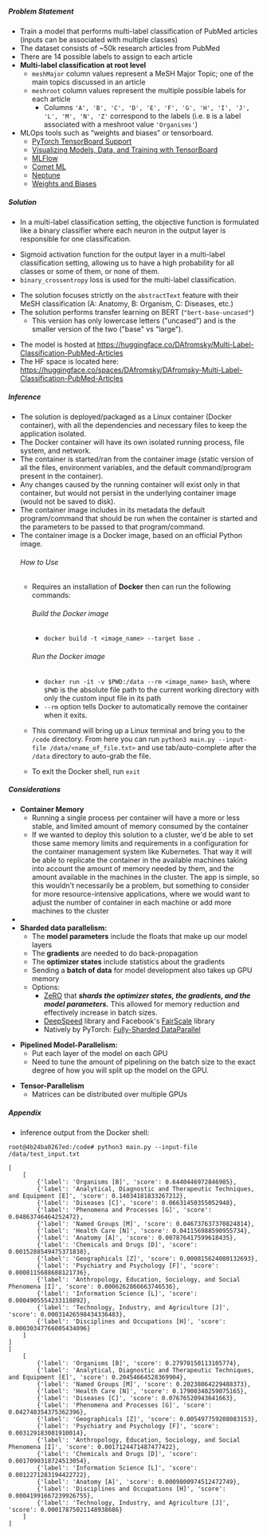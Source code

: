 ##### Problem Statement
- Train a model that performs multi-label classification of PubMed articles (inputs can be associated with multiple classes)
- The dataset consists of ~50k research articles from PubMed 
- There are 14 possible labels to assign to each article
- **Multi-label classification at root level**
    * `meshMajor` column values represent a MeSH Major Topic; one of the main topics discussed in an article
    * `meshroot` column values represent the multiple possible labels for each article
        * Columns `'A', 'B', 'C', 'D', 'E', 'F', 'G', 'H', 'I', 'J', 'L', 'M', 'N', 'Z'` correspond to the labels (i.e. `B` is a label associated with a meshroot value `'Organisms'`) 
- MLOps tools such as “weights and biases” or tensorboard.
    - [PyTorch TensorBoard Support](https://pytorch.org/tutorials/beginner/introyt/tensorboardyt_tutorial.html)
    - [Visualizing Models, Data, and Training with TensorBoard](https://pytorch.org/tutorials/intermediate/tensorboard_tutorial.html)
    - [MLFlow](https://mlflow.org/)
    - [Comet ML](https://www.comet.ml/site/) 
    - [Neptune](https://neptune.ai/) 
    - [Weights and Biases](https://www.wandb.com/)  


##### Solution
* In a multi-label classification setting, the objective function is formulated like a binary classifier where each neuron in the output layer is responsible for one classification. 
- Sigmoid activation function for the output layer in a multi-label classification setting, allowing us to have a high probability for all classes or some of them, or none of them.
- `binary_crossentropy` loss is used for the multi-label classification.
* The solution focuses strictly on the `abstractText` feature with their MeSH classification (A: Anatomy, B: Organism, C: Diseases, etc.)
* The solution performs transfer learning on BERT (`"bert-base-uncased"`)
    * This version has only lowercase letters ("uncased") and is the smaller version of the two ("base" vs "large").
- The model is hosted at https://huggingface.co/DAfromsky/Multi-Label-Classification-PubMed-Articles
- The HF space is located here: https://huggingface.co/spaces/DAfromsky/DAfromsky-Multi-Label-Classification-PubMed-Articles
##### Inference	
* The solution is deployed/packaged as a Linux container (Docker container), with all the dependencies and necessary files to keep the application isolated. 
* The Docker container will have its own isolated running process, file system, and network. 
* The container is started/ran from the container image (static version of all the files, environment variables, and the default command/program present in the container). 
* Any changes caused by the running container will exist only in that container, but would not persist in the underlying container image (would not be saved to disk). 
* The container image includes in its metadata the default program/command that should be run when the container is started and the parameters to be passed to that program/command. 
* The container image is a Docker image, based on an official Python image.
    ###### How to Use
    * Requires an installation of **Docker** then can run the following commands:
        ###### Build the Docker image
        * `docker build -t <image_name> --target base .`
        
        ###### Run the Docker image
        * `docker run -it -v $PWD:/data --rm <image_name> bash`, where `$PWD` is the absolute file path to the current working directory with only the custom input file in its path
        * `--rm` option tells Docker to automatically remove the container when it exits.
    
    * This command will bring up a Linux terminal and bring you to the `/code` directory. From here you can run `python3 main.py --input-file /data/<name_of_file.txt>` and use tab/auto-complete after the `/data` directory to auto-grab the file.
    * To exit the Docker shell, run `exit`

##### Considerations
* **Container Memory**
    * Running a single process per container will have a more or less stable, and limited amount of memory consumed by the container
    * If we wanted to deploy this solution to a cluster, we'd be able to set those same memory limits and requirements in a configuration for the container management system like Kubernetes. That way it will be able to replicate the container in the available machines taking into account the amount of memory needed by them, and the amount available in the machines in the cluster. The app is simple, so this wouldn't necessarily be a problem, but something to consider for more resource-intensive applications, where we would want to adjust the number of container in each machine or add more machines to the cluster
* 
* **Sharded data parallelism:**
    - The **model parameters** include the floats that make up our model layers
    - The **gradients** are needed to do back-propagation
    - The **optimizer states** include statistics about the gradients
    - Sending a **batch of data** for model development also takes up GPU memory
    - Options:
        - [ZeRO](https://arxiv.org/pdf/1910.02054.pdf) that ***shards the optimizer states, the gradients, and the model parameters.*** This allowed for memory reduction and effectively increase in batch sizes.
        - [DeepSpeed](https://github.com/microsoft/DeepSpeed) library and Facebook's [FairScale](https://github.com/facebookresearch/fairscale) library
        - Natively by PyTorch: [Fully-Sharded DataParallel](https://pytorch.org/blog/introducing-pytorch-fully-sharded-data-parallel-api/)
- **Pipelined Model-Parallelism:**
    * Put each layer of the model on each GPU
    * Need to tune the amount of pipelining on the batch size to the exact degree of how you will split up the model on the GPU.
* **Tensor-Parallelism**
    * Matrices can be distributed over multiple GPUs

##### Appendix
- Inference output from the Docker shell:

```
root@4b24ba0267ed:/code# python3 main.py --input-file /data/test_input.txt 

[
    [
        {'label': 'Organisms [B]', 'score': 0.6440446972846985}, 
        {'label': 'Analytical, Diagnostic and Therapeutic Techniques, and Equipment [E]', 'score': 0.14034181833267212}, 
        {'label': 'Diseases [C]', 'score': 0.06631450355052948}, 
        {'label': 'Phenomena and Processes [G]', 'score': 0.04863746464252472}, 
        {'label': 'Named Groups [M]', 'score': 0.046737637370824814},
        {'label': 'Health Care [N]', 'score': 0.041156988590955734},
        {'label': 'Anatomy [A]', 'score': 0.007876417599618435}, 
        {'label': 'Chemicals and Drugs [D]', 'score': 0.0015288549475371838},
        {'label': 'Geographicals [Z]', 'score': 0.000815624080132693},
        {'label': 'Psychiatry and Psychology [F]', 'score': 0.0008115688688121736}, 
        {'label': 'Anthropology, Education, Sociology, and Social Phenomena [I]', 'score': 0.0006262866663746536},
        {'label': 'Information Science [L]', 'score': 0.0004905554233118892}, 
        {'label': 'Technology, Industry, and Agriculture [J]', 'score': 0.00031426598434336483},
        {'label': 'Disciplines and Occupations [H]', 'score': 0.00030347766005434096}
    ]
]
[
    [
        {'label': 'Organisms [B]', 'score': 0.27970150113105774},
        {'label': 'Analytical, Diagnostic and Therapeutic Techniques, and Equipment [E]', 'score': 0.20454664528369904}, 
        {'label': 'Named Groups [M]', 'score': 0.20238064229488373}, 
        {'label': 'Health Care [N]', 'score': 0.17900340259075165}, 
        {'label': 'Diseases [C]', 'score': 0.07676520943641663}, 
        {'label': 'Phenomena and Processes [G]', 'score': 0.042748354375362396}, 
        {'label': 'Geographicals [Z]', 'score': 0.005497759208083153}, 
        {'label': 'Psychiatry and Psychology [F]', 'score': 0.003129183081910014}, 
        {'label': 'Anthropology, Education, Sociology, and Social Phenomena [I]', 'score': 0.0017124471487477422}, 
        {'label': 'Chemicals and Drugs [D]', 'score': 0.0017090318724513054}, 
        {'label': 'Information Science [L]', 'score': 0.0012271283194422722}, 
        {'label': 'Anatomy [A]', 'score': 0.0009800974512472749}, 
        {'label': 'Disciplines and Occupations [H]', 'score': 0.00041991667239926755}, 
        {'label': 'Technology, Industry, and Agriculture [J]', 'score': 0.00017875021148938686}
    ]
]
```